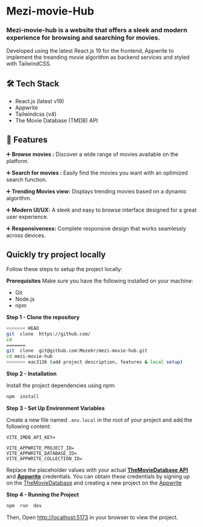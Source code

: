 # Mezi-movie-Hub

### Mezi-movie-hub is a website that offers a sleek and modern experience for browsing and searching for movies.

Developed using the latest React.js 19 for the frontend, Appwrite to implement the treanding movie algorithm as backend services and styled with TailwindCSS.

## 🛠 Tech Stack

-   React.js (latest v19)
-   Appwrite
-   Tailwindcss (v4)
-   The Movie Database (TMDB) API

## 🔋 Features

➕ **Browse movies :** Discover a wide range of movies available on the platform.

➕ **Search for movies :** Easily find the movies you want with an optimized search function.

➕ **Trending Movies view:** Displays trending movies based on a dynamic algorithm.

➕ **Modern UI/UX:** A sleek and easy to browse interface designed for a great user experience.

➕ **Responsiveness:** Complete responsive design that works seamlessly across devices.

## Quickly try project locally

Follow these steps to setup the project locally:

**Prerequisites**
Make sure you have the following installed on your machine:

-   Git
-   Node.js
-   npm

**Step 1 - Clone the repository**

```bash
<<<<<<< HEAD
git  clone  https://github.com/
cd
=======
git  clone  git@github.com:Mezekr/mezi-movie-hub.git
cd mezi-movie-hub
>>>>>>> eac3136 (add project description, features & local setup)
```

**Step 2 - Installation**

Install the project dependencies using npm:

```bash
npm  install
```

**Step 3 - Set Up Environment Variables**

Create a new file named `.env.local` in the root of your project and add the following content:

```env
VITE_IMDB_API_KEY=

VITE_APPWRITE_PROJECT_ID=
VITE_APPWRITE_DATABASE_ID=
VITE_APPWRITE_COLLECTION_ID=
```

Replace the placeholder values with your actual **[TheMovieDatabase API](https://developer.themoviedb.org/reference/intro/getting-started)** and **[Appwrite](https://apwr.dev/JSM050)** credentials. You can obtain these credentials by signing up on the [TheMovieDatabase](https://developer.themoviedb.org/reference/intro/getting-started) and creating a new project on the [Appwrite](https://apwr.dev/JSM050)

**Step 4 - Running the Project**

```bash
npm  run  dev
```

Then, Open [http://localhost:5173](http://localhost:5173) in your browser to view the project.
